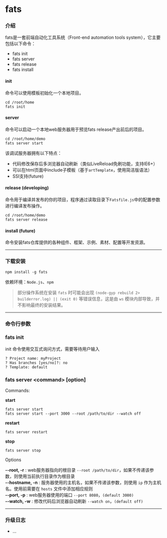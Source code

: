 # fats

### 介绍

fats是一套前端自动化工具系统（Front-end automation tools system），它主要包括以下命令：

* fats init
* fats server
* fats release
* fats install

#### init

命令可以使用模板初始化一个本地项目。

	cd /root/home    
	fats init

#### server 

命令可以启动一个本地web服务器用于预览fats release产出前后的项目。

	cd /root/home/demo    
	fats server start

该调试服务器拥有以下特点：

* 代码修改保存后多浏览器自动刷新（类似LiveReload免刷功能，支持IE6+）
* 可以在html页面中include子模板（基于`artTemplate`，使用简洁版语法）
* SSI支持(future)

#### release (developing)

命令用于编译并发布的你的项目，程序通过读取目录下`Fatsfile.js`中的配置参数进行编译发布操作。

	cd /root/home/demo    
	fats server release

#### install (future)
 
命令安装fats仓库提供的各种组件、框架、示例、素材、配置等开发资源。

------------------------------------
    
### 下载安装

	npm install -g fats

依赖环境：`Node.js`、`npm`

> 部分操作系统在安装 `fats` 时可能会出现 `(node-gyp rebuild 2> builderror.log) || (exit 0)` 等错误信息，这是由 `ws` 模块内部导致，并不影响最终的安装结果。

------------------------------------

### 命令行参数

### fats init

init 命令使用交互式询问方式，需要等待用户输入

	? Project name: myProject
	? Has branches [yes/no]?: no
	? Template: default

### fats server &lt;command&gt; [option]

Commands:
	
**start**  

	fats server start
	fats server start --port 3000 --root /path/to/dir --watch off

**restart**  

	fats server restart

**stop**  

	fats server stop

Options

**--root, -r**  : web服务器指向的根目录 `--root /path/to/dir`，如果不传递该参数，则使用当前执行目录作为根目录  
**--hostname, -n**  : 服务器使用的主机名，如果不传递该参数，则使用 `ip` 作为主机名。使用前需要在 `hosts` 文件中添加相应规则   
**--port, -p**  : web服务器使用的端口 `--port 8080`，`(default 3000)`   
**--watch, -w**  : 修改代码后浏览器自动刷新 `--watch on`，`(default off)`

-----------------------------------------------

### 升级日志

* ...

